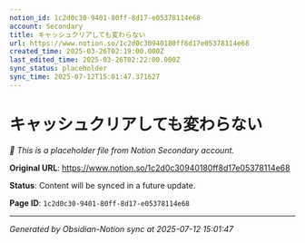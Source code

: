 ```yaml
---
notion_id: 1c2d0c30-9401-80ff-8d17-e05378114e68
account: Secondary
title: キャッシュクリアしても変わらない
url: https://www.notion.so/1c2d0c30940180ff8d17e05378114e68
created_time: 2025-03-26T02:19:00.000Z
last_edited_time: 2025-03-26T02:22:00.000Z
sync_status: placeholder
sync_time: 2025-07-12T15:01:47.371627
---
```


# キャッシュクリアしても変わらない

*🔄 This is a placeholder file from Notion Secondary account.*

**Original URL**: https://www.notion.so/1c2d0c30940180ff8d17e05378114e68

**Status**: Content will be synced in a future update.

**Page ID**: `1c2d0c30-9401-80ff-8d17-e05378114e68`

---

*Generated by Obsidian-Notion sync at 2025-07-12 15:01:47*
